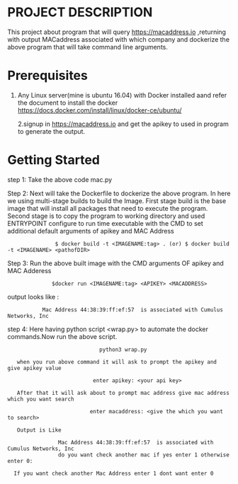PROJECT DESCRIPTION
============================

   This project about program that will query https://macaddress.io ,returning with output MACaddress associated with which company and dockerize the above program that will take command line arguments.
   
Prerequisites
==========================
  1. Any Linux server(mine is ubuntu 16.04) with Docker installed aand refer the document to install the docker https://docs.docker.com/install/linux/docker-ce/ubuntu/ 
  
  
     2.signup in https://macaddress.io and get the apikey to used in program to generate the output.
  
Getting Started
=======================================
 step 1: Take the above code mac.py 
 
 Step 2: Next will take the Dockerfile to dockerize the above program. In here we using multi-stage builds to build the Image.
       First stage build is the base image that will install all packages that need to execute the program.
       Second stage is to copy the program to working directory and used ENTRYPOINT configure to run time executable with the CMD to set
       additional default arguments of apikey and MAC Address
    
                   $ docker build -t <IMAGENAME:tag> . (or) $ docker build -t <IMAGENAME> <pathofDIR>
         
 Step 3: Run the above built image with the CMD arguments OF apikey and MAC Adderess
    
                  $docker run <IMAGENAME:tag> <APIKEY> <MACADDRESS>
                    
 output looks like :
                                                                                           
               Mac Address 44:38:39:ff:ef:57  is associated with Cumulus Networks, Inc

step 4: Here having python script <wrap.py> to automate the docker commands.Now run the above script.

                                 python3 wrap.py  
 
       when you run above command it will ask to prompt the apikey and give apikey value 
         
                               enter apikey: <your api key>

       After that it will ask about to prompt mac address give mac address which you want search
       
                              enter macaddress: <give the which you want to search>                         

       Output is Like
       
                    Mac Address 44:38:39:ff:ef:57  is associated with Cumulus Networks, Inc
                    do you want check another mac if yes enter 1 otherwise enter 0: 
  
      If you want check another Mac Address enter 1 dont want enter 0
      
